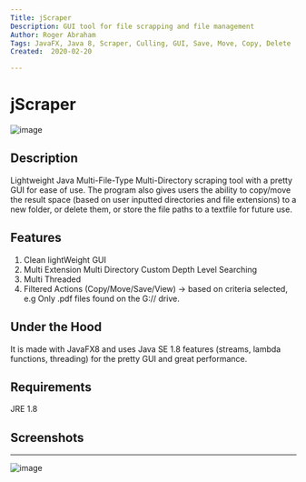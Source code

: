```yaml
---
Title: jScraper
Description: GUI tool for file scrapping and file management
Author: Roger Abraham
Tags: JavaFX, Java 8, Scraper, Culling, GUI, Save, Move, Copy, Delete
Created:  2020-02-20

---
```



jScraper
=========
![image](https://user-images.githubusercontent.com/54995101/75169107-fb38c780-56f5-11ea-992c-bb70b935e109.PNG)

## Description

Lightweight Java Multi-File-Type Multi-Directory scraping tool with a pretty GUI for ease of use. The program also gives users the ability to copy/move the result space (based on user inputted directories and file extensions) to a new folder, or delete them, or store the file paths to a textfile for future use.

## Features

1. Clean lightWeight GUI
2. Multi Extension Multi Directory Custom Depth Level Searching
3. Multi Threaded
4. Filtered Actions (Copy/Move/Save/View) -> based on criteria selected, e.g Only .pdf files found on the G:// drive.

## Under the Hood
It is made with JavaFX8 and uses Java SE 1.8 features (streams, lambda functions, threading) for the pretty GUI and great performance.

## Requirements
JRE 1.8
 
## Screenshots
-----------
![image](https://user-images.githubusercontent.com/54995101/75169451-9631a180-56f6-11ea-9d2c-2493c825ca32.PNG)

